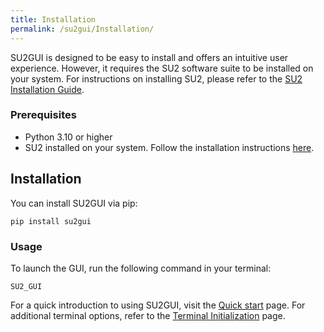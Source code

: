 ```yaml
---
title: Installation
permalink: /su2gui/Installation/
---
```


SU2GUI is designed to be easy to install and offers an intuitive user experience. However, it requires the SU2 software suite to be installed on your system. For instructions on installing SU2, please refer to the [SU2 Installation Guide](../../docs_v7/Installation/).

### Prerequisites

- Python 3.10 or higher
- SU2 installed on your system. Follow the installation instructions [here](../../docs_v7/Installation/).

## Installation

You can install SU2GUI via pip:

    pip install su2gui


### Usage
To launch the GUI, run the following command in your terminal:


    SU2_GUI

For a quick introduction to using SU2GUI, visit the [Quick start](./../Quick-Start) page. For additional terminal options, refer to the  [Terminal Initialization](./../Terminal-Initialization) page.
